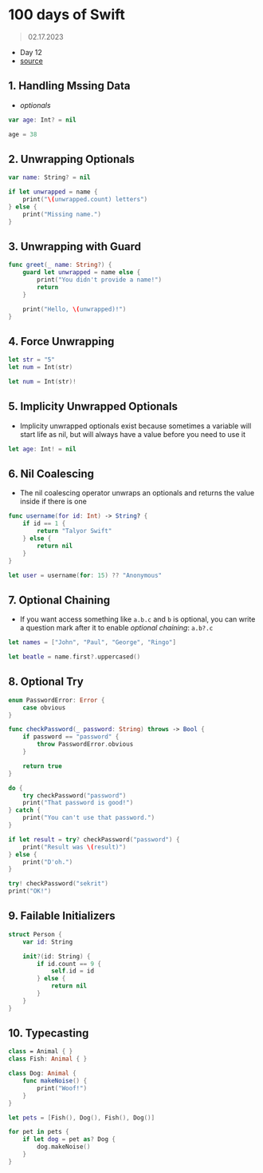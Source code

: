 # 100 days of Swift

> 02.17.2023

- Day 12
- [source](https://www.hackingwithswift.com/100/1)

## 1. Handling Mssing Data

- *optionals*

```swift
var age: Int? = nil

age = 38
```

## 2. Unwrapping Optionals

```swift
var name: String? = nil

if let unwrapped = name {
    print("\(unwrapped.count) letters")
} else {
    print("Missing name.")
}
```

## 3. Unwrapping with Guard

```swift
func greet(_ name: String?) {
    guard let unwrapped = name else {
        print("You didn't provide a name!")
        return
    }

    print("Hello, \(unwrapped)!")
}
```

## 4. Force Unwrapping

```swift
let str = "5"
let num = Int(str)

let num = Int(str)!
```

## 5. Implicity Unwrapped Optionals

- Implicity unwrapped optionals exist because sometimes a variable will start life as nil, but will always have a value before you need to use it

```swift
let age: Int! = nil
```

## 6. Nil Coalescing

- The nil coalescing operator unwraps an optionals and returns the value inside if there is one

```swift
func username(for id: Int) -> String? {
    if id == 1 {
        return "Talyor Swift"
    } else {
        return nil
    }
}

let user = username(for: 15) ?? "Anonymous"
```

## 7. Optional Chaining

- If you want access something like `a.b.c` and `b` is optional, you can write a question mark after it to enable *optional chaining*: `a.b?.c`

```swift
let names = ["John", "Paul", "George", "Ringo"]

let beatle = name.first?.uppercased()
```

## 8. Optional Try

```swift
enum PasswordError: Error {
    case obvious
}

func checkPassword(_ password: String) throws -> Bool {
    if password == "password" {
        throw PasswordError.obvious
    }

    return true
}

do {
    try checkPassword("password")
    print("That password is good!")
} catch {
    print("You can't use that password.")
}

if let result = try? checkPassword("password") {
    print("Result was \(result)")
} else {
    print("D'oh.")
}

try! checkPassword("sekrit")
print("OK!")
```

## 9. Failable Initializers

```swift
struct Person {
    var id: String

    init?(id: String) {
        if id.count == 9 {
            self.id = id
        } else {
            return nil
        }
    }
}
```

## 10. Typecasting

```swift
class = Animal { }
class Fish: Animal { }

class Dog: Animal {
    func makeNoise() {
        print("Woof!")
    }
}

let pets = [Fish(), Dog(), Fish(), Dog()]

for pet in pets {
    if let dog = pet as? Dog {
        dog.makeNoise()
    }
}
```
